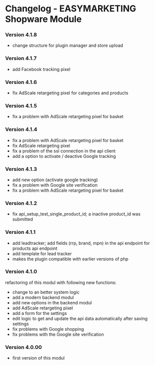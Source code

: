 # Changelog - EASYMARKETING Shopware Module

### Version 4.1.8
- change structure for plugin manager and store upload

### Version 4.1.7
- add Facebook tracking pixel

### Version 4.1.6
- fix AdScale retargeting pixel for categories and products

### Version 4.1.5
- fix a problem with AdScale retargeting pixel for basket

### Version 4.1.4
- fix a problem with AdScale retargeting pixel for basket
- fix AdScale retargeting pixel 
- fix a problem of the ssl connection in the api client
- add a option to activate / deactive Google tracking

### Version 4.1.3
- add new option (activate google tracking)
- fix a problem with Google site verification
- fix a problem with AdScale retargeting pixel for basket

### Version 4.1.2
- fix api_setup_test_single_product_id; a inactive product_id was submitted

### Version 4.1.1
- add leadtracker; add fields (rrp, brand, mpn) in the api endpoint for products api endpoint
- add template for lead tracker
- makes the plugin compatible with earlier versions of php 

### Version 4.1.0
refactoring of this modul with following new functions:

- change to an better system logic
- add a modern backend modul
- add new options in the backend modul
- add AdScale retargeting pixel
- add a form for the settings
- edit logic to get and update the api data automatically after saving settings
- fix problems with Google shopping
- fix problems with the Google site verification

### Version 4.0.00
- first version of this modul